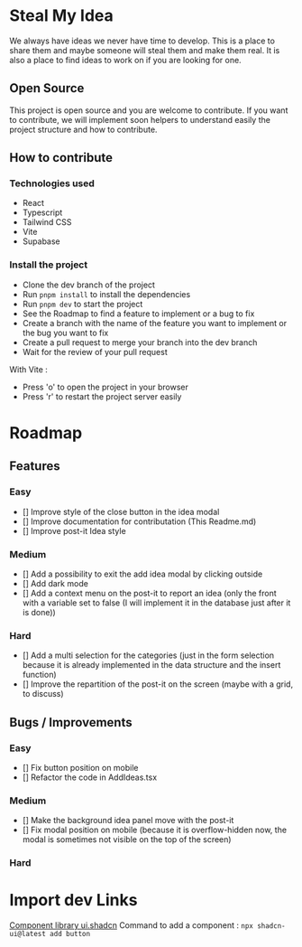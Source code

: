 # Steal My Idea

We always have ideas we never have time to develop. This is a place to share them and maybe someone will steal them and make them real.
It is also a place to find ideas to work on if you are looking for one.

## Open Source

This project is open source and you are welcome to contribute. If you want to contribute, we will implement soon helpers to understand easily the project structure and how to contribute.

## How to contribute

### Technologies used

- React
- Typescript
- Tailwind CSS
- Vite
- Supabase

### Install the project

- Clone the dev branch of the project
- Run `pnpm install` to install the dependencies
- Run `pnpm dev` to start the project
- See the Roadmap to find a feature to implement or a bug to fix
- Create a branch with the name of the feature you want to implement or the bug you want to fix
- Create a pull request to merge your branch into the dev branch
- Wait for the review of your pull request

With Vite :

- Press 'o' to open the project in your browser
- Press 'r' to restart the project server easily

# Roadmap

## Features

### Easy

- [] Improve style of the close button in the idea modal
- [] Improve documentation for contributation (This Readme.md)
- [] Improve post-it Idea style

### Medium

- [] Add a possibility to exit the add idea modal by clicking outside
- [] Add dark mode
- [] Add a context menu on the post-it to report an idea (only the front with a variable set to false (I will implement it in the database just after it is done))

### Hard

- [] Add a multi selection for the categories (just in the form selection because it is already implemented in the data structure and the insert function)
- [] Improve the repartition of the post-it on the screen (maybe with a grid, to discuss)

## Bugs / Improvements

### Easy

- [] Fix button position on mobile
- [] Refactor the code in AddIdeas.tsx

### Medium

- [] Make the background idea panel move with the post-it
- [] Fix modal position on mobile (because it is overflow-hidden now, the modal is sometimes not visible on the top of the screen)

### Hard

# Import dev Links

[Component library ui.shadcn](https://ui.shadcn.com/)
Command to add a component : `npx shadcn-ui@latest add button`
